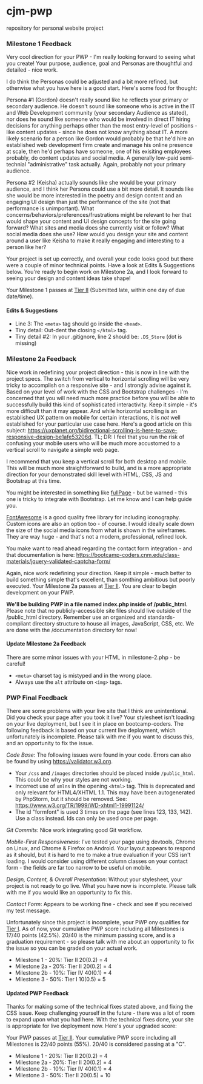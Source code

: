 # cjm-pwp
repository for personal website project

### Milestone 1 Feedback
Very cool direction for your PWP - I'm really looking forward to seeing what you create! Your purpose, audience, goal and Personas are thoughtful and detailed - nice work.

I do think the Personas could be adjusted and a bit more refined, but otherwise what you have here is a good start. Here's some food for thought: 

Persona #1 (Gordon) doesn't really sound like he reflects your primary or secondary audience. He doesn't sound like someone who is active in the IT and Web Development community (your secondary Audience as stated), nor does he sound like someone who would be involved in direct IT hiring decisions for anything perhaps other than the most entry-level of positions - like content updates - since he does not know anything about IT. A more likely scenario for a person like Gordon would probably be that he'd  hire an established web development firm create and manage his online presence at scale, then he'd perhaps have someone, one of his exisiting employees probably, do content updates and social media. A generally low-paid semi-technial "administrative" task actually. Again, probably not your primary audience.

Persona #2 (Keisha) actually sounds like she would be your primary audience, and I think her Persona could use a bit more detail. It sounds like she would be more interested in the poetry and design content and an engaging UI design than just the performance of the site (not that performance is unimportant). What concerns/behaviors/preferences/frustrations might be relevant to her that would shape your content and UI design concepts for the site going forward? What sites and media does she currently visit or follow? What social media does she use? How would you design your site and content around a user like Keisha  to make it really engaging and interesting to a person like her?

Your project is set up correctly, and overall your code looks good but there were a couple of minor technical points. Have a look at Edits &amp; Suggestions below. You're ready to begin work on Milestone 2a, and I look forward to seeing your design and content ideas take shape!

Your Milestone 1 passes at [Tier II](https://bootcamp-coders.cnm.edu/projects/personal/rubric/) (Submitted late, within one day of due date/time).

#### Edits &amp; Suggestions
- Line 3: The `<meta>` tag should go inside the `<head>`.
- Tiny detail: Out-dent the closing `</html>` tag.
- Tiny detail #2: In your .gitignore, line 2 should be: `.DS_Store` (dot is missing) 

### Milestone 2a Feedback
Nice work in redefining your project direction - this is now in line with the project specs. The switch from vertical to horizontal scrolling will be very tricky to accomplish on a responsive site - and I strongly advise against it. Based on your level of work with the CSS and Bootstrap challenges - I'm concerned that you will need much more practice before you will be able to successfully build this kind of sophisticated interactivity. Keep it simple - it's more difficult than it may appear. And while horizontal scrolling is an established UX pattern on mobile for certain interactions, it is *not* well established for your particular use case here. Here's a good article on this subject: https://uxplanet.org/bidirectional-scrolling-is-here-to-save-responsive-design-be1afe53206d. TL; DR: I feel that you run the risk of confusing your mobile users who will be much more accustomed to a vertical scroll to navigate a simple web page.

I recommend that you keep a vertical scroll for both desktop and mobile. This will be much more straightforward to build, and is a more appropriate direction for your demonstrated skill level with HTML, CSS, JS and Bootstrap at this time.

You might be interested in something like [fullPage](https://alvarotrigo.com/fullPage/) - but be warned - this one is tricky to integrate with Bootstrap. Let me know and I can help guide you.

[FontAwesome](https://fontawesome.com/) is a good quality free library for including iconography. Custom icons are also an option too - of course. I would ideally scale down the size of the social media icons from what is shown in the wireframes. They are way huge - and that's not a modern, professional, refined look.

You make want to read ahead regarding the contact form integration - and that documentation is here: https://bootcamp-coders.cnm.edu/class-materials/jquery-validated-captcha-form/

Again, nice work redefining your direction. Keep it simple - much better to build something simple that's excellent, than somthing ambitious but poorly executed. Your Milestone 2a passes at [Tier II](https://bootcamp-coders.cnm.edu/projects/personal/rubric/). You are clear to begin development on your PWP.

**We'll be building PWP in a file named index.php inside of /public_html**. Please note that no publicly-accessible site files should live outside of the /public_html directory. Remember use an organized and standards-compliant directory structure to house all images, JavaScript, CSS, etc. We are done with the /documentation directory for now!

#### Update Milestone 2a Feedback
There are some minor issues with your HTML in milestone-2.php - be careful!
- `<meta>` charset tag is mistyped and in the wrong place.
- Always use the `alt` attribute on `<img>` tags.

### PWP Final Feedback
There are some problems with your live site that I think are unintentional. Did you check your page after you took it live? Your stylesheet isn't loading on your live deployment, but I see it in place on bootcamp-coders. The following feedback is based on your current live deployment, which unfortunately is incomplete. Please talk with me if you want to discuss this, and an opportunity to fix the issue. 

*Code Base*: The following issues were found in your code. Errors can also be found by using https://validator.w3.org.
- Your `/css` and `/images` directories should be placed inside `/public_html`. This could be why your styles are not working.
- Incorrect use of `xmlns` in the opening `<html>` tag. This is deprecated and only relevant for HTML4/XHTML 1.1. This may have been autogenerated by PhpStorm, but it should be removed. See: https://www.w3.org/TR/1999/WD-xhtml1-19991124/
- The id "formfont" is used 3 times on the page (see lines 123, 133, 142). Use a class instead. Ids can only be used once per page.

*Git Commits*: Nice work integrating good Git workflow.

*Mobile-First Responsiveness*: I've tested your page using devtools, Chrome on Linux, and Chrome & Firefox on Android. Your layout appears to respond as it should, but it is hard to me to make a true evaluation if your CSS isn't loading. I would consider using different column classes on your contact form - the fields are far too narrow to be useful on mobile.

*Design, Content, &amp; Overall Presentation*: Without your stylesheet, your project is not ready to go live. What you have now is incomplete. Please talk with me if you would like an opportunity to fix this.

*Contact Form*: Appears to be working fine - check and see if you received my test message.

Unfortunately since this project is incomplete, your PWP ony qualifies for [Tier I](https://bootcamp-coders.cnm.edu/projects/personal/rubric/). As of now, your cumulative PWP score including all Milestones is 17/40 points (42.5%). 20/40 is the minimum passing score, and is a graduation requirement - so please talk with me about an opportunity to fix the issue so you can be graded on your actual work.

- Milestone 1 - 20%: Tier II 20(0.2) = 4
- Milestone 2a - 20%: Tier II 20(0.2) = 4
- Milestone 2b - 10%: Tier IV 40(0.1) = 4
- Milestone 3 - 50%: Tier I 10(0.5) = 5

#### Updated PWP Feedback
Thanks for making some of the technical fixes stated above, and fixing the CSS issue. Keep challenging yourself in the future - there was a lot of room to expand upon what you had here. With the technical fixes done, your site is appropriate for live deployment now. Here's your upgraded score: 

Your PWP passes at [Tier II](https://bootcamp-coders.cnm.edu/projects/personal/rubric/). Your cumulative PWP score including all Milestones is 22/40 points (55%). 20/40 is considered passing at a "C".

- Milestone 1 - 20%: Tier II 20(0.2) = 4
- Milestone 2a - 20%: Tier II 20(0.2) = 4
- Milestone 2b - 10%: Tier IV 40(0.1) = 4
- Milestone 3 - 50%: Tier II 20(0.5) = 10

